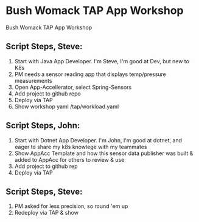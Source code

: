 # Bush Womack TAP App Workshop
Bush Womack TAP App Workshop

## Script Steps, Steve:
1. Start with Java App Developer. I'm Steve, I'm good at Dev, but new to K8s
2. PM needs a sensor reading app that displays temp/pressure measurements
3. Open App-Accellerator, select Spring-Sensors
4. Add project to github repo
5. Deploy via TAP
6. Show workshop yaml /tap/workload.yaml

## Script Steps, John:
1. Start with Dotnet App Developer. I'm John, I'm good at dotnet, and eager to share my k8s knowlege with my teammates
2. Show AppAcc Template and how this sensor data publisher was built & added to AppAcc for others to review & use
3. Add project to github rep
4. Deploy via TAP

## Script Steps, Steve:
1. PM asked for less precision, so round 'em up
2. Redeploy via TAP & show
